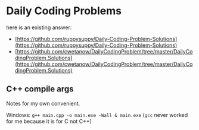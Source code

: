 # Daily Coding Problems

here is an existing answer: 

- [https://github.com/ruppysuppy/Daily-Coding-Problem-Solutions](https://github.com/ruppysuppy/Daily-Coding-Problem-Solutions)
- [https://github.com/cwetanow/DailyCodingProblem/tree/master/DailyCodingProblem.Solutions](https://github.com/cwetanow/DailyCodingProblem/tree/master/DailyCodingProblem.Solutions)

## C++ compile args

Notes for my own convenient.

Windows: `g++ main.cpp -o main.exe -Wall & main.exe` (`gcc` never worked for me because it is for C not C++)
